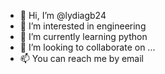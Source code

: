 - 👋 Hi, I’m @lydiagb24
- 👀 I’m interested in engineering
- 🌱 I’m currently learning python
- 💞️ I’m looking to collaborate on ...
- 📫 You can reach me by email

<!---
lydiagb24/lydiagb24 is a ✨ special ✨ repository because its `README.md` (this file) appears on your GitHub profile.
You can click the Preview link to take a look at your changes.
--->
